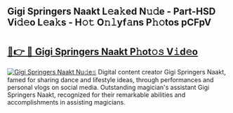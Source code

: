 ## Gigi Springers Naakt L𝚎a𝚔ed N𝚞𝚍e - Part-HSD Vi𝚍𝚎o L𝚎a𝚔s - H𝚘𝚝 O𝚗𝚕yf𝚊ns P𝚑𝚘tos pCFpV

# <h2><a href="http://kf0shvp.oniu.top/?m=Gigi+Springers+Naakt">🔗👉 🔴 Gigi Springers Naakt P𝚑ot𝚘𝚜 V𝚒d𝚎o</a></h2>

[![Gigi Springers Naakt Nu𝚍e𝚜](https://i.imgur.com/0qMVB7G.gif)](http://kf0shvp.oniu.top/?m=Gigi+Springers+Naakt)
Digital content creator Gigi Springers Naakt, famed for sharing dance and lifestyle ideas, through performances and personal vlogs on social media. Outstanding magician's assistant Gigi Springers Naakt, recognized for their remarkable abilities and accomplishments in assisting magicians.  

